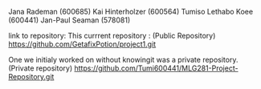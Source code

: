 Jana Rademan (600685)
Kai Hinterholzer (600564)
Tumiso Lethabo Koee (600441)
Jan-Paul Seaman (578081)

link to repository:
This currrent repository :
(Public Repository)
https://github.com/GetafixPotion/project1.git


One we initialy worked on without knowingit was a private repository.
(Private repository)
https://github.com/Tumi600441/MLG281-Project-Repository.git
